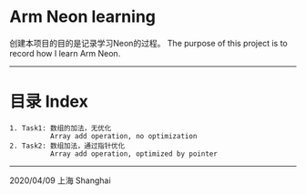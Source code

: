 # Arm Neon learning


创建本项目的目的是记录学习Neon的过程。
The purpose of this project is to record how I learn Arm Neon.

----------------------


# 目录 Index

```
1. Task1: 数组的加法，无优化
          Array add operation, no optimization 
2. Task2: 数组加法，通过指针优化
          Array add operation, optimized by pointer 
```





---
2020/04/09
上海 Shanghai